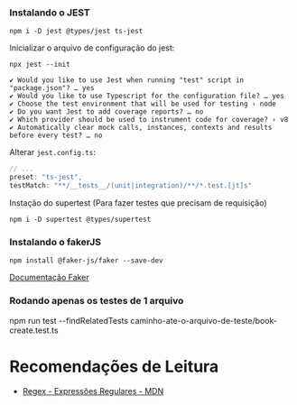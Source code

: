 ### Instalando o JEST

```
npm i -D jest @types/jest ts-jest
```

Inicializar o arquivo de configuração do jest:

```
npx jest --init
```

```
✔ Would you like to use Jest when running "test" script in "package.json"? … yes
✔ Would you like to use Typescript for the configuration file? … yes
✔ Choose the test environment that will be used for testing › node
✔ Do you want Jest to add coverage reports? … no
✔ Which provider should be used to instrument code for coverage? › v8
✔ Automatically clear mock calls, instances, contexts and results before every test? … no
```

Alterar `jest.config.ts`:

```typescript
// ...
preset: "ts-jest",
testMatch: "**/__tests__/(unit|integration)/**/*.test.[jt]s"
```

Instação do supertest (Para fazer testes que precisam de requisição)

```
npm i -D supertest @types/supertest
```

### Instalando o fakerJS

```
npm install @faker-js/faker --save-dev
```

[Documentação Faker](https://fakerjs.dev/api/)

### Rodando apenas os testes de 1 arquivo

npm run test --findRelatedTests caminho-ate-o-arquivo-de-teste/book-create.test.ts

# Recomendações de Leitura

- [Regex - Expressões Regulares - MDN](https://developer.mozilla.org/pt-BR/docs/Web/JavaScript/Guide/Regular_expressions)
